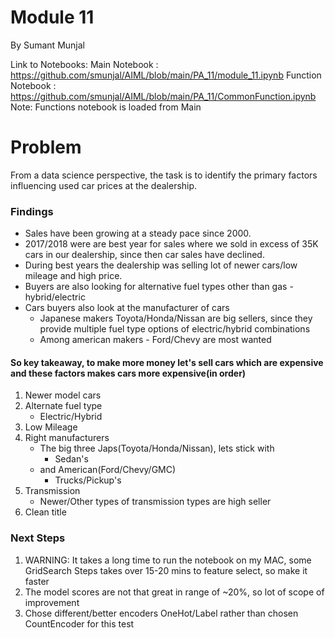 # Module 11
By Sumant Munjal

Link to Notebooks: 
    Main Notebook :  https://github.com/smunjal/AIML/blob/main/PA_11/module_11.ipynb
    Function Notebook :  https://github.com/smunjal/AIML/blob/main/PA_11/CommonFunction.ipynb
    Note: Functions notebook is loaded from Main

# Problem

From a data science perspective, the task is to identify the primary factors influencing used car prices at the dealership.


### Findings
- Sales have been growing at a steady pace since 2000.
- 2017/2018 were are best year for sales where we sold in excess of 35K cars in our dealership, since then car sales have declined.
- During best years the dealership was selling lot of newer cars/low mileage and high price.
- Buyers are also looking for alternative fuel types other than gas - hybrid/electric
- Cars buyers also look at the manufacturer of cars
    - Japanese makers Toyota/Honda/Nissan are big sellers, since they provide multiple fuel type options of electric/hybrid combinations
    - Among american makers - Ford/Chevy are most wanted   

#### So key takeaway, to make more money let's sell cars which are expensive and these factors makes cars more expensive(in order)

1. Newer model cars
2. Alternate fuel type
    - Electric/Hybrid 
3. Low Mileage
4. Right manufacturers
    - The big three Japs(Toyota/Honda/Nissan), lets stick with 
        -  Sedan's
    - and American(Ford/Chevy/GMC)
        - Trucks/Pickup's
5. Transmission     
    - Newer/Other types of transmission types are high seller 
6. Clean title     

### Next Steps
1. WARNING:  It takes a long time to run the notebook on my MAC, some GridSearch Steps takes over 15-20 mins to feature select, so make it faster
2. The model scores are not that great in range of ~20%, so lot of scope of improvement
3. Chose different/better encoders OneHot/Label rather than chosen CountEncoder for this test 

